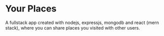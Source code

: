 # Your Places
A fullstack app created with nodejs, expressjs, mongodb and react (mern stack), where you can share places you visited with other users.
